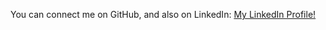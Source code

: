 You can connect me on GitHub, and also on LinkedIn:
[My LinkedIn Profile!](https://www.linkedin.com/in/chunyin-kong/)

